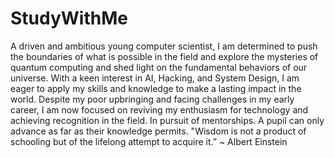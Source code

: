 # StudyWithMe

A driven and ambitious young computer scientist, I am determined to push the boundaries of what is possible in the field and explore the mysteries of quantum computing and shed light on the fundamental behaviors of our universe. With a keen interest in AI, Hacking, and System Design, I am eager to apply my skills and knowledge to make a lasting impact in the world. Despite my poor upbringing and facing challenges in my early career, I am now focused on reviving my enthusiasm for technology and achieving recognition in the field. In pursuit of mentorships. A pupil can only advance as far as their knowledge permits. "Wisdom is not a product of schooling but of the lifelong attempt to acquire it.” ~ Albert Einstein
